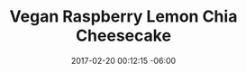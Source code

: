 ---
title: Vegan Raspberry Lemon Chia Cheesecake
date: 2017-02-20 00:12:15 -06:00
categories:
- recipe
tags:
- raspberry
- vegan
- cheesecake
- freeze
- make-ahead
image: ''
source: Love and Lemons
sourceURL: https://www.loveandlemons.com/raw-raspberry-lemon-chia-cheesecake
sourceAuthor: ''
yield: Makes one 8x4" loaf
authorNote: ''
personalNote: ''
totalTime: ''
prepTime: ''
handsoffTime: ''
cookTime: ''
chillTime: overnight
assemblyTime: ''
reheatTime: ''
ingredients: |-
  ¼ cup soy sauce
  2 tablespoons Worcestershire sauce
  3 tablespoons minced garlic, from jar is fine
  1 teaspoon garlic powder
  ½ teaspoon onion powder
---